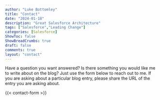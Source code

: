 ```yaml
---
author: "Luke Bottomley"
title: "Contact"
date: "2024-01-18"
description: "Great Salesforce Architecture"
tags: ["Salesforce","Leading Change"]
categories: [Salesforce]
ShowToc: false
ShowBreadCrumbs: true
draft: false
comments: true
layout: "contact"
---
```


Have a question you want answered? Is there something you would like me to write about on the blog? Just use the form below to reach out to me.   If you are asking about a particular blog entry, please share the URL of the entry you are asking about.

{{< contact-form >}}